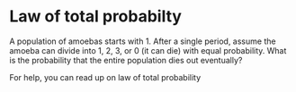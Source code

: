 # Law of total probabilty

A population of amoebas starts with 1. After a single period, assume the amoeba can divide into 1, 2, 3, or 0 (it can die) with equal probability. What is the probability that the entire population dies out eventually?

For help, you can read up on law of total probability
